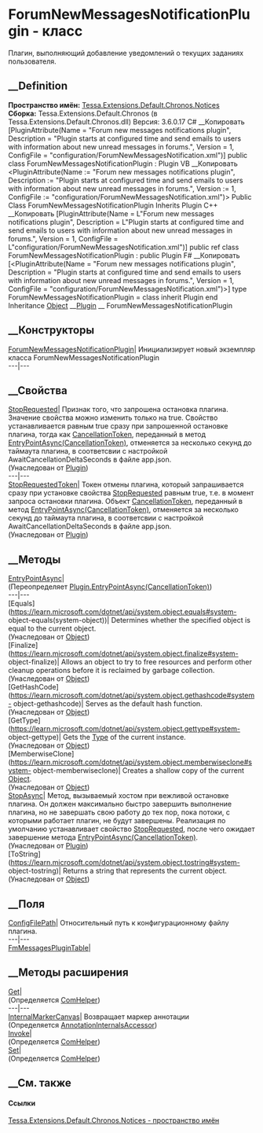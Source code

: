 # ForumNewMessagesNotificationPlugin - класс
Плагин, выполняющий добавление уведомлений о текущих заданиях пользователя.
## __Definition
 **Пространство имён:**
[Tessa.Extensions.Default.Chronos.Notices](N_Tessa_Extensions_Default_Chronos_Notices.htm)  
 **Сборка:** Tessa.Extensions.Default.Chronos (в
Tessa.Extensions.Default.Chronos.dll) Версия: 3.6.0.17
C# __Копировать
    [PluginAttribute(Name = "Forum new messages notifications plugin", 
    	Description = "Plugin starts at configured time and send emails to users with information about new unread messages in forums.", 
    	Version = 1, ConfigFile = "configuration/ForumNewMessagesNotification.xml")]
    public class ForumNewMessagesNotificationPlugin : Plugin
VB __Копировать
    <PluginAttribute(Name := "Forum new messages notifications plugin", 
    	Description := "Plugin starts at configured time and send emails to users with information about new unread messages in forums.", 
    	Version := 1, ConfigFile := "configuration/ForumNewMessagesNotification.xml")>
    Public Class ForumNewMessagesNotificationPlugin
    	Inherits Plugin
C++ __Копировать
    [PluginAttribute(Name = L"Forum new messages notifications plugin", 
    	Description = L"Plugin starts at configured time and send emails to users with information about new unread messages in forums.", 
    	Version = 1, ConfigFile = L"configuration/ForumNewMessagesNotification.xml")]
    public ref class ForumNewMessagesNotificationPlugin : public Plugin
F# __Копировать
     [<PluginAttribute(Name = "Forum new messages notifications plugin", 
    	Description = "Plugin starts at configured time and send emails to users with information about new unread messages in forums.", 
    	Version = 1, ConfigFile = "configuration/ForumNewMessagesNotification.xml")>]
    type ForumNewMessagesNotificationPlugin = 
        class
            inherit Plugin
        end
Inheritance
    [Object](https://learn.microsoft.com/dotnet/api/system.object) __[Plugin](T_Chronos_Contracts_Plugin.htm) __ ForumNewMessagesNotificationPlugin
##  __Конструкторы
[ForumNewMessagesNotificationPlugin](M_Tessa_Extensions_Default_Chronos_Notices_ForumNewMessagesNotificationPlugin__ctor.htm)|
Инициализирует новый экземпляр класса ForumNewMessagesNotificationPlugin  
---|---  
##  __Свойства
[StopRequested](P_Chronos_Contracts_Plugin_StopRequested.htm)|  Признак того,
что запрошена остановка плагина. Значение свойства можно изменить только на
true. Свойство устанавливается равным true сразу при запрошенной остановке
плагина, тогда как
[CancellationToken](https://learn.microsoft.com/dotnet/api/system.threading.cancellationtoken),
переданный в метод
[EntryPointAsync(CancellationToken)](M_Chronos_Contracts_Plugin_EntryPointAsync.htm),
отменяется за несколько секунд до таймаута плагина, в соответсвии с настройкой
AwaitCancellationDeltaSeconds в файле app.json.  
(Унаследован от [Plugin](T_Chronos_Contracts_Plugin.htm))  
---|---  
[StopRequestedToken](P_Chronos_Contracts_Plugin_StopRequestedToken.htm)|
Токен отмены плагина, который запрашивается сразу при установке свойства
[StopRequested](P_Chronos_Contracts_Plugin_StopRequested.htm) равным true,
т.е. в момент запроса остановки плагина. Объект
[CancellationToken](https://learn.microsoft.com/dotnet/api/system.threading.cancellationtoken),
переданный в метод
[EntryPointAsync(CancellationToken)](M_Chronos_Contracts_Plugin_EntryPointAsync.htm),
отменяется за несколько секунд до таймаута плагина, в соответсвии с настройкой
AwaitCancellationDeltaSeconds в файле app.json.  
(Унаследован от [Plugin](T_Chronos_Contracts_Plugin.htm))  
##  __Методы
[EntryPointAsync](M_Tessa_Extensions_Default_Chronos_Notices_ForumNewMessagesNotificationPlugin_EntryPointAsync.htm)|  
(Переопределяет
[Plugin.EntryPointAsync(CancellationToken)](M_Chronos_Contracts_Plugin_EntryPointAsync.htm))  
---|---  
[Equals](https://learn.microsoft.com/dotnet/api/system.object.equals#system-
object-equals\(system-object\))| Determines whether the specified object is
equal to the current object.  
(Унаследован от
[Object](https://learn.microsoft.com/dotnet/api/system.object))  
[Finalize](https://learn.microsoft.com/dotnet/api/system.object.finalize#system-
object-finalize)| Allows an object to try to free resources and perform other
cleanup operations before it is reclaimed by garbage collection.  
(Унаследован от
[Object](https://learn.microsoft.com/dotnet/api/system.object))  
[GetHashCode](https://learn.microsoft.com/dotnet/api/system.object.gethashcode#system-
object-gethashcode)| Serves as the default hash function.  
(Унаследован от
[Object](https://learn.microsoft.com/dotnet/api/system.object))  
[GetType](https://learn.microsoft.com/dotnet/api/system.object.gettype#system-
object-gettype)| Gets the
[Type](https://learn.microsoft.com/dotnet/api/system.type) of the current
instance.  
(Унаследован от
[Object](https://learn.microsoft.com/dotnet/api/system.object))  
[MemberwiseClone](https://learn.microsoft.com/dotnet/api/system.object.memberwiseclone#system-
object-memberwiseclone)| Creates a shallow copy of the current
[Object](https://learn.microsoft.com/dotnet/api/system.object).  
(Унаследован от
[Object](https://learn.microsoft.com/dotnet/api/system.object))  
[StopAsync](M_Chronos_Contracts_Plugin_StopAsync.htm)|  Метод, вызываемый
хостом при вежливой остановке плагина. Он должен максимально быстро завершить
выполнение плагина, но не завершать свою работу до тех пор, пока потоки, с
которыми работает плагин, не будут завершены. Реализация по умолчанию
устанавливает свойство
[StopRequested](P_Chronos_Contracts_Plugin_StopRequested.htm), после чего
ожидает завершение метода
[EntryPointAsync(CancellationToken)](M_Chronos_Contracts_Plugin_EntryPointAsync.htm).  
(Унаследован от [Plugin](T_Chronos_Contracts_Plugin.htm))  
[ToString](https://learn.microsoft.com/dotnet/api/system.object.tostring#system-
object-tostring)| Returns a string that represents the current object.  
(Унаследован от
[Object](https://learn.microsoft.com/dotnet/api/system.object))  
##  __Поля
[ConfigFilePath](F_Tessa_Extensions_Default_Chronos_Notices_ForumNewMessagesNotificationPlugin_ConfigFilePath.htm)|
Относительный путь к конфигурационному файлу плагина.  
---|---  
[FmMessagesPluginTable](F_Tessa_Extensions_Default_Chronos_Notices_ForumNewMessagesNotificationPlugin_FmMessagesPluginTable.htm)|  
## __Методы расширения
[Get](M_Tessa_Extensions_Default_Client_EDS_ComHelper_Get.htm)|  
(Определяется
[ComHelper](T_Tessa_Extensions_Default_Client_EDS_ComHelper.htm))  
---|---  
[InternalMarkerCanvas](M_Tessa_UI_Views_Charting_Annotations_AnnotationInternalsAccessor_InternalMarkerCanvas.htm)|
Возвращает маркер аннотации  
(Определяется
[AnnotationInternalsAccessor](T_Tessa_UI_Views_Charting_Annotations_AnnotationInternalsAccessor.htm))  
[Invoke](M_Tessa_Extensions_Default_Client_EDS_ComHelper_Invoke.htm)|  
(Определяется
[ComHelper](T_Tessa_Extensions_Default_Client_EDS_ComHelper.htm))  
[Set](M_Tessa_Extensions_Default_Client_EDS_ComHelper_Set.htm)|  
(Определяется
[ComHelper](T_Tessa_Extensions_Default_Client_EDS_ComHelper.htm))  
##  __См. также
#### Ссылки
[Tessa.Extensions.Default.Chronos.Notices - пространство
имён](N_Tessa_Extensions_Default_Chronos_Notices.htm)
